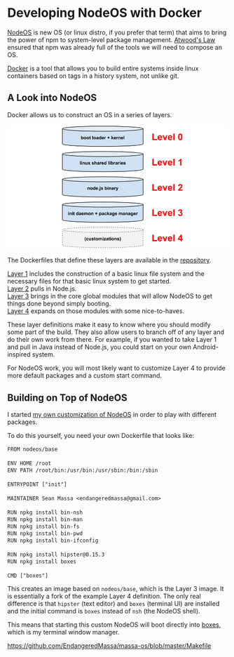 # Developing NodeOS with Docker

[NodeOS](http://node-os.com) is new OS
(or linux distro, if you prefer that term)
that aims to bring the power of npm
to system-level package management.
[Atwood's Law](http://www.codinghorror.com/blog/2007/07/the-principle-of-least-power.html) 
ensured that 
npm was already full of
the tools we will need
to compose an OS.

[Docker](https://www.docker.io)
is a tool that allows you to build
entire systems inside linux containers
based on tags in a history system,
not unlike git.

## A Look into NodeOS

Docker allows us to construct an OS
in a series of layers.

![NodeOS Breakdown](images/nodeos_breakdown.png)

The Dockerfiles that define these layers
are available in the
[repository](https://github.com/NodeOS/NodeOS-Docker).

[Layer 1](https://github.com/NodeOS/NodeOS-Docker/tree/master/Layer1-linux)
includes the construction of a basic linux file system
and the necessary files
for that basic linux system to get started.<br>
[Layer 2](https://github.com/NodeOS/NodeOS-Docker/tree/master/Layer2-nodejs)
pulls in Node.js.<br>
[Layer 3](https://github.com/NodeOS/NodeOS-Docker/tree/master/Layer3-base)
brings in
the core global modules
that will allow NodeOS
to get things done beyond simply booting.<br>
[Layer 4](https://github.com/NodeOS/NodeOS-Docker/tree/master/Layer4-custom)
expands on those modules
with some nice-to-haves.

These layer definitions make it
easy to know where you should modify
some part of the build.
They also allow users to branch off of any layer
and do their own work from there.
For example, if you wanted to take Layer 1
and pull in Java instead of Node.js,
you could start on your own Android-inspired
system.

For NodeOS work, you will most likely want to
customize Layer 4 to provide more
default packages and 
a custom start command.

## Building on Top of NodeOS

I started
[my own customization of NodeOS](https://github.com/EndangeredMassa/massa-os)
in order to play with different packages.

To do this yourself,
you need your own Dockerfile that looks like:

```
FROM nodeos/base

ENV HOME /root
ENV PATH /root/bin:/usr/bin:/usr/sbin:/bin:/sbin

ENTRYPOINT ["init"]

MAINTAINER Sean Massa <endangeredmassa@gmail.com>

RUN npkg install bin-nsh
RUN npkg install bin-man
RUN npkg install bin-fs
RUN npkg install bin-pwd
RUN npkg install bin-ifconfig

RUN npkg install hipster@0.15.3
RUN npkg install boxes

CMD ["boxes"]
```

This creates an image based on `nodeos/base`,
which is the Layer 3 image.
It is essentially a fork of
the example Layer 4 definition.
The only real difference is that
`hipster` (text editor)
and `boxes` (terminal UI)
are installed
and the initial command is `boxes`
instead of `nsh` (the NodeOS shell).

This means that starting this custom NodeOS
will boot directly into
[boxes](https://github.com/EndangeredMassa/boxes),
which is my terminal window manager.

https://github.com/EndangeredMassa/massa-os/blob/master/Makefile

